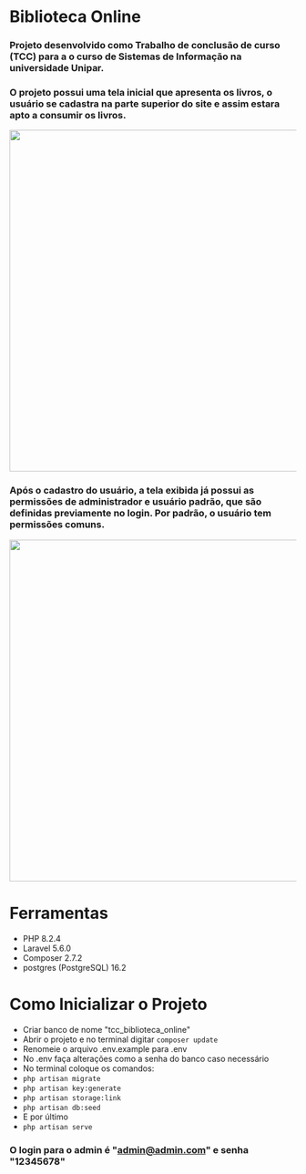<h1>Biblioteca Online</h1>

### Projeto desenvolvido como Trabalho de conclusão de curso (TCC) para a o curso de Sistemas de Informação na universidade Unipar.

### O projeto possui uma tela inicial que apresenta os livros, o usuário se cadastra na parte superior do site e assim estara apto a consumir os livros.
<p align="center">
<img width="600px" src="https://github.com/user-attachments/assets/8c7f7368-b4a4-4974-bc37-393b1774ea12"></img>
</p>

### Após o cadastro do usuário, a tela exibida já possui as permissões de administrador e usuário padrão, que são definidas previamente no login. Por padrão, o usuário tem permissões comuns.
<p align="center">
<img width="600px" src="https://github.com/user-attachments/assets/335a23e4-498a-4833-894b-3c1e7a53bcea"></img>
</p>

# Ferramentas
* PHP 8.2.4
* Laravel 5.6.0
* Composer 2.7.2
* postgres (PostgreSQL) 16.2

# Como Inicializar o Projeto
* Criar banco de nome "tcc_biblioteca_online"
* Abrir o projeto e no terminal digitar ``` composer update ```
* Renomeie o arquivo .env.example para .env
*  No .env faça alterações como a senha do banco caso necessário
*  No terminal coloque os comandos:
* ``` php artisan migrate ```
* ``` php artisan key:generate ```
* ``` php artisan storage:link ```
* ``` php artisan db:seed ```
*  E por último
* ``` php artisan serve ```

### O login para o admin é "admin@admin.com" e senha "12345678"
